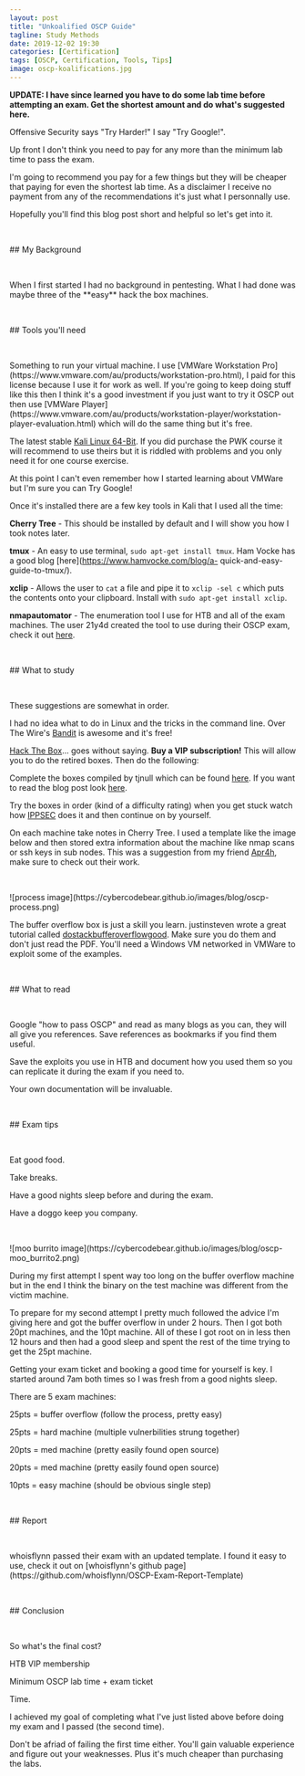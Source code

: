 ```yaml
---
layout: post
title: "Unkoalified OSCP Guide"
tagline: Study Methods
date: 2019-12-02 19:30
categories: [Certification]
tags: [OSCP, Certification, Tools, Tips]
image: oscp-koalifications.jpg
---
```


**UPDATE: I have since learned you have to do some lab time before attempting an exam. Get the shortest amount and do what's suggested here.** 

Offensive Security says "Try Harder!" I say "Try Google!". 

Up front I don't think you need to pay for any more than the minimum lab time to pass the exam. 

I'm going to recommend you pay for a few things but they will be cheaper that paying for even the shortest lab time. As a disclaimer I receive no payment from any of the recommendations it's just what I personnally use. 

Hopefully you'll find this blog post short and helpful so let's get into it.
<p>&nbsp;</p>
## My Background
<p>&nbsp;</p>
When I first started I had no background in pentesting. What I had done was maybe three of the **easy** hack the box machines. 
<p>&nbsp;</p>
## Tools you'll need
<p>&nbsp;</p>
Something to run your virtual machine. I use [VMWare Workstation Pro](https://www.vmware.com/au/products/workstation-pro.html), I paid for this license because I use it for work as well. If you're going to keep doing stuff like this then I think it's a good investment if you just want to try it OSCP out then use [VMWare Player](https://www.vmware.com/au/products/workstation-player/workstation-player-evaluation.html) which will do the same thing but it's free.

The latest stable [Kali Linux 64-Bit](https://www.kali.org/downloads/). If you did purchase the PWK course it will recommend to use theirs but it is riddled with problems and you only need it for one course exercise. 

At this point I can't even remember how I started learning about VMWare but I'm sure you can Try Google!

Once it's installed there are a few key tools in Kali that I used all the time:

**Cherry Tree** - This should be installed by default and I will show you how I took notes later.

**tmux** - An easy to use terminal, `sudo apt-get install tmux`. Ham Vocke has a good blog [here](https://www.hamvocke.com/blog/a-    quick-and-easy-guide-to-tmux/).

**xclip** - Allows the user to `cat` a file and pipe it to `xclip -sel c` which puts the contents onto your clipboard. Install with `sudo apt-get install xclip`.

**nmapautomator** - The enumeration tool I use for HTB and all of the exam machines. The user 21y4d created the tool to use during their OSCP exam, check it out [here](https://github.com/21y4d/nmapAutomator).
<p>&nbsp;</p>
## What to study
<p>&nbsp;</p>
These suggestions are somewhat in order.

I had no idea what to do in Linux and the tricks in the command line. Over The Wire's [Bandit](https://overthewire.org/wargames/bandit/) is awesome and it's free!

[Hack The Box](https://www.hackthebox.eu/)... goes without saying. **Buy a VIP subscription!** This will allow you to do the retired boxes. Then do the following:

Complete the boxes compiled by tjnull which can be found [here](https://docs.google.com/spreadsheets/d/1dwSMIAPIam0PuRBkCiDI88pU3yzrqqHkDtBngUHNCw8/edit#gid=1839402159). If you want to read the blog post look [here](https://www.netsecfocus.com/oscp/2019/03/29/The_Journey_to_Try_Harder-_TJNulls_Preparation_Guide_for_PWK_OSCP.html#capture-the-flag-competitions-ctfscyber-competitions). 

Try the boxes in order (kind of a difficulty rating) when you get stuck watch how [IPPSEC](https://www.youtube.com/channel/UCa6eh7gCkpPo5XXUDfygQQA) does it and then continue on by yourself. 

On each machine take notes in Cherry Tree. I used a template like the image below and then stored extra information about the machine like nmap scans or ssh keys in sub nodes. This was a suggestion from my friend [Apr4h](https://github.com/Apr4h), make sure to check out their work. 
<p>&nbsp;</p>
![process image](https://cybercodebear.github.io/images/blog/oscp-process.png)

The buffer overflow box is just a skill you learn. justinsteven wrote a great tutorial called [dostackbufferoverflowgood](https://github.com/justinsteven/dostackbufferoverflowgood). Make sure you do them and don't just read the PDF. You'll need a Windows VM networked in VMWare to exploit some of the examples. 
<p>&nbsp;</p>
## What to read
<p>&nbsp;</p>
Google "how to pass OSCP" and read as many blogs as you can, they will all give you references. Save references as bookmarks if you find them useful. 

Save the exploits you use in HTB and document how you used them so you can replicate it during the exam if you need to. 

Your own documentation will be invaluable. 
<p>&nbsp;</p>
## Exam tips
<p>&nbsp;</p>
Eat good food.

Take breaks.

Have a good nights sleep before and during the exam.

Have a doggo keep you company.
<p>&nbsp;</p>
![moo burrito image](https://cybercodebear.github.io/images/blog/oscp-moo_burrito2.png)

During my first attempt I spent way too long on the buffer overflow machine but in the end I think the binary on the test machine was different from the victim machine.

To prepare for my second attempt I pretty much followed the advice I'm giving here and got the buffer overflow in under 2 hours. Then I got both 20pt machines, and the 10pt machine. All of these I got root on in less then 12 hours and then had a good sleep and spent the rest of the time trying to get the 25pt machine.

Getting your exam ticket and booking a good time for yourself is key. I started around 7am both times so I was fresh from a good nights sleep. 

There are 5 exam machines:

25pts = buffer overflow (follow the process, pretty easy)

25pts = hard machine (multiple vulnerbilities strung together)

20pts = med machine (pretty easily found open source)

20pts = med machine (pretty easily found open source)

10pts = easy machine (should be obvious single step)
<p>&nbsp;</p>
## Report 
<p>&nbsp;</p>
whoisflynn passed their exam with an updated template. I found it easy to use, check it out on [whoisflynn's github page](https://github.com/whoisflynn/OSCP-Exam-Report-Template)
<p>&nbsp;</p>
## Conclusion 
<p>&nbsp;</p>
So what's the final cost?

HTB VIP membership

Minimum OSCP lab time + exam ticket

Time. 

I achieved my goal of completing what I've just listed above before doing my exam and I passed (the second time). 

Don't be afriad of failing the first time either. You'll gain valuable experience and figure out your weaknesses. Plus it's much cheaper than purchasing the labs.
